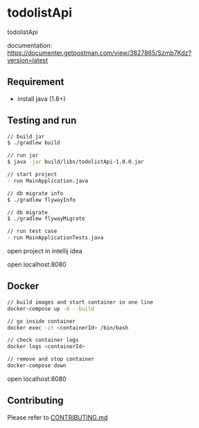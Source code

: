 # todolistApi

todolistApi

documentation: <https://documenter.getpostman.com/view/3827865/Szmb7Kdz?version=latest>

## Requirement

- install java (1.8+)

## Testing and run

```zsh
// build jar
$ ./gradlew build

// run jar
$ java -jar build/libs/todolistApi-1.0.0.jar

// start project
- run MainApplication.java

// db migrate info
$ ./gradlew flywayInfo

// db migrate
$ ./gradlew flywayMigrate

// run test case
- run MainApplicationTests.java
```

open project in intellij idea

open localhost:8080

## Docker

```zsh
// build images and start container in one line
docker-compose up -d --build

// go inside container
docker exec -it <containerId> /bin/bash

// check container logs
docker logs <containerId>

// remove and stop container
docker-compose down
```

open localhost:8080

## Contributing

Please refer to [CONTRIBUTING.md](https://github.com/yeukfei02/todolistApi/blob/master/CONTRIBUTING.md)
